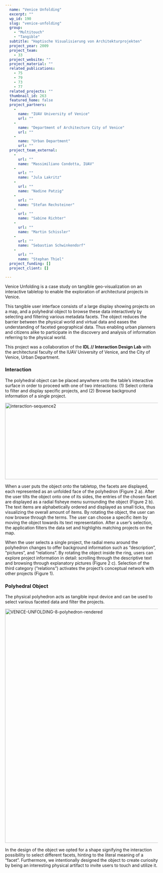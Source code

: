 ```yaml
---
  name: "Venice Unfolding"
  excerpt: ""
  wp_id: 190
  slug: "venice-unfolding"
  group: 
    - "Multitouch"
    - "Tangible"
  subtitle: "Haptische Visualisierung von Architekturprojekten"
  project_year: 2009
  project_team: 
    - 33
  project_website: ""
  project_material: ""
  related_publications: 
    - 75
    - 79
    - 73
    - 77
  related_projects: ""
  thumbnail_id: 263
  featured_home: false
  project_partners: 
    - 
      name: "IUAV University of Venice"
      url: ""
    - 
      name: "Department of Architecture City of Venice"
      url: ""
    - 
      name: "Urban Department"
      url: ""
  project_team_external: 
    - 
      url: ""
      name: "Massimiliano Condotta, IUAV"
    - 
      url: ""
      name: "Jula Lakritz"
    - 
      url: ""
      name: "Nadine Patzig"
    - 
      url: ""
      name: "Stefan Rechsteiner"
    - 
      url: ""
      name: "Sabine Richter"
    - 
      url: ""
      name: "Martin Schissler"
    - 
      url: ""
      name: "Sebastian Schwinkendorf"
    - 
      url: ""
      name: "Stephan Thiel"
  project_funding: []
  project_client: []

---
```

Venice Unfolding is a case study on tangible geo-visualization on an interactive tabletop to enable the exploration of architectural projects in Venice.

This tangible user interface consists of a large display showing projects on a map, and a polyhedral object to browse these data interactively by selecting and filtering various metadata facets. The object reduces the barrier between the physical world and virtual data and eases the understanding of faceted geographical data. Thus enabling urban planners and citizens alike to participate in the discovery and analysis of information referring to the physical world.

This project was a collaboration of the <strong>IDL // Interaction Design Lab</strong> with the architectural faculty of the IUAV University of Venice, and the City of Venice, Urban Department.
<h3>Interaction</h3>
The polyhedral object can be placed anywhere onto the table’s interactive surface in order to proceed with one of two interactions: (1) Select criteria to filter and display specific projects, and (2) Browse background information of a single project.

<a href="http://dev.jorditost.com/idl/wp-content/uploads/2015/06/interaction-sequence2.jpg"><img class="alignnone size-large wp-image-28" src="http://dev.jorditost.com/idl/wp-content/uploads/2015/06/interaction-sequence2-1024x251.jpg" alt="interaction-sequence2" width="1024" height="251" /></a>

When a user puts the object onto the tabletop, the facets are displayed, each represented as an unfolded face of the polyhedron (Figure 2 a). After the user tilts the object onto one of its sides, the entries of the chosen facet are displayed as a radial fisheye menu surrounding the object (Figure 2 b). The text items are alphabetically ordered and displayed as small ticks, thus visualizing the overall amount of items. By rotating the object, the user can now browse through the terms. The user can choose a specific item by moving the object towards its text representation. After a user’s selection, the application filters the data set and highlights matching projects on the map.

When the user selects a single project, the radial menu around the polyhedron changes to offer background information such as “description”, “pictures”, and “relations”. By rotating the object inside the ring, users can explore project information in detail: scrolling through the descriptive text and browsing through explanatory pictures (Figure 2 c). Selection of the third category (“relations”) activates the project’s conceptual network with other projects (Figure 1).
<h3>Polyhedral Object</h3>
The physical polyhedron acts as tangible input device and can be used to select various faceted data and filter the projects.

<a href="http://dev.jorditost.com/idl/wp-content/uploads/2015/06/VENICE-UNFOLDING-8-polyhedron-rendered.jpg"><img class="alignnone size-large wp-image-29" src="http://dev.jorditost.com/idl/wp-content/uploads/2015/06/VENICE-UNFOLDING-8-polyhedron-rendered-1024x768.jpg" alt="VENICE-UNFOLDING-8-polyhedron-rendered" width="1024" height="768" /></a>

In the design of the object we opted for a shape signifying the interaction possibility to select different facets, hinting to the literal meaning of a “facet”. Furthermore, we intentionally designed the object to create curiosity by being an interesting physical artifact to invite users to touch and utilize it.